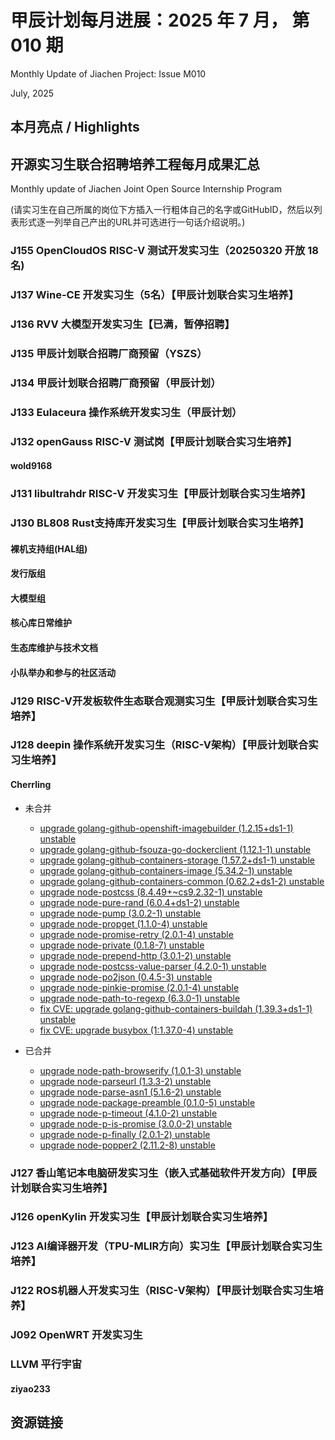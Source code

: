 # 甲辰计划每月进展：2025 年 7 月， 第 010 期

Monthly Update of Jiachen Project: Issue M010

July, 2025

## 本月亮点 / Highlights

## 开源实习生联合招聘培养工程每月成果汇总

Monthly update of Jiachen Joint Open Source Internship Program

(请实习生在自己所属的岗位下方插入一行粗体自己的名字或GitHubID，然后以列表形式逐一列举自己产出的URL并可选进行一句话介绍说明。)

### J155 OpenCloudOS RISC-V 测试开发实习生（20250320 开放 18 名)

### J137  Wine-CE 开发实习生（5名）【甲辰计划联合实习生培养】

### J136 RVV 大模型开发实习生【已满，暂停招聘】

### J135 甲辰计划联合招聘厂商预留（YSZS）

### J134 甲辰计划联合招聘厂商预留（甲辰计划）

### J133 Eulaceura 操作系统开发实习生（甲辰计划）

### J132 openGauss RISC-V 测试岗【甲辰计划联合实习生培养】

#### wold9168

### J131 libultrahdr RISC-V 开发实习生【甲辰计划联合实习生培养】

### J130 BL808 Rust支持库开发实习生【甲辰计划联合实习生培养】

#### 裸机支持组(HAL组)

#### 发行版组

#### 大模型组

#### 核心库日常维护

#### 生态库维护与技术文档

#### 小队举办和参与的社区活动

### J129 RISC-V开发板软件生态联合观测实习生【甲辰计划联合实习生培养】

### J128 deepin 操作系统开发实习生（RISC-V架构）【甲辰计划联合实习生培养】

#### Cherrling

* 未合并
  * [upgrade golang-github-openshift-imagebuilder (1.2.15+ds1-1) unstable](https://github.com/deepin-community/golang-github-openshift-imagebuilder/pull/2)
  * [upgrade golang-github-fsouza-go-dockerclient (1.12.1-1) unstable](https://github.com/deepin-community/golang-github-fsouza-go-dockerclient/pull/2)
  * [upgrade golang-github-containers-storage (1.57.2+ds1-1) unstable](https://github.com/deepin-community/golang-github-containers-storage/pull/3)
  * [upgrade golang-github-containers-image (5.34.2-1) unstable](https://github.com/deepin-community/golang-github-containers-image/pull/2)
  * [upgrade golang-github-containers-common (0.62.2+ds1-2) unstable](https://github.com/deepin-community/golang-github-containers-common/pull/3)
  * [upgrade node-postcss (8.4.49+~cs9.2.32-1) unstable](https://github.com/deepin-community/node-postcss/pull/2)
  * [upgrade node-pure-rand (6.0.4+ds1-2) unstable](https://github.com/deepin-community/node-pure-rand/pull/2)
  * [upgrade node-pump (3.0.2-1) unstable](https://github.com/deepin-community/node-pump/pull/2)
  * [upgrade node-propget (1.1.0-4) unstable](https://github.com/deepin-community/node-propget/pull/1)
  * [upgrade node-promise-retry (2.0.1-4) unstable](https://github.com/deepin-community/node-promise-retry/pull/1)
  * [upgrade node-private (0.1.8-7) unstable](https://github.com/deepin-community/node-private/pull/1)
  * [upgrade node-prepend-http (3.0.1-2) unstable](https://github.com/deepin-community/node-prepend-http/pull/1)
  * [upgrade node-postcss-value-parser (4.2.0-1) unstable](https://github.com/deepin-community/node-postcss-value-parser/pull/1)
  * [upgrade node-po2json (0.4.5-3) unstable](https://github.com/deepin-community/node-po2json/pull/1)
  * [upgrade node-pinkie-promise (2.0.1-4) unstable](https://github.com/deepin-community/node-pinkie-promise/pull/1)
  * [upgrade node-path-to-regexp (6.3.0-1) unstable](https://github.com/deepin-community/node-path-to-regexp/pull/2)
  * [fix CVE: upgrade golang-github-containers-buildah (1.39.3+ds1-1) unstable](https://github.com/deepin-community/golang-github-containers-buildah/pull/4)
  * [fix CVE: upgrade busybox (1:1.37.0-4) unstable](https://github.com/deepin-community/busybox/pull/2)

* 已合并
  * [upgrade node-path-browserify (1.0.1-3) unstable](https://github.com/deepin-community/node-path-browserify/pull/1)
  * [upgrade node-parseurl (1.3.3-2) unstable](https://github.com/deepin-community/node-parseurl/pull/1)
  * [upgrade node-parse-asn1 (5.1.6-2) unstable](https://github.com/deepin-community/node-parse-asn1/pull/1)
  * [upgrade node-package-preamble (0.1.0-5) unstable](https://github.com/deepin-community/node-package-preamble/pull/1)
  * [upgrade node-p-timeout (4.1.0-2) unstable](https://github.com/deepin-community/node-p-timeout/pull/1)
  * [upgrade node-p-is-promise (3.0.0-2) unstable](https://github.com/deepin-community/node-p-is-promise/pull/1)
  * [upgrade node-p-finally (2.0.1-2) unstable](https://github.com/deepin-community/node-p-finally/pull/1)
  * [upgrade node-popper2 (2.11.2-8) unstable](https://github.com/deepin-community/node-popper2/pull/1)

### J127 香山笔记本电脑研发实习生（嵌入式基础软件开发方向）【甲辰计划联合实习生培养】

### J126 openKylin 开发实习生【甲辰计划联合实习生培养】

### J123 AI编译器开发（TPU-MLIR方向）实习生【甲辰计划联合实习生培养】

### J122 ROS机器人开发实习生（RISC-V架构）【甲辰计划联合实习生培养】

### J092 OpenWRT 开发实习生

### LLVM 平行宇宙

#### ziyao233

## 资源链接


